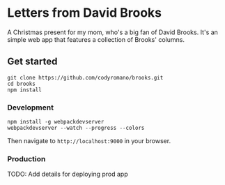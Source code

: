 # Letters from David Brooks

A Christmas present for my mom, who's a big fan of David Brooks. It's an simple web app that features a collection of Brooks' columns.

## Get started

```
git clone https://github.com/codyromano/brooks.git
cd brooks
npm install
```

### Development

```
npm install -g webpackdevserver
webpackdevserver --watch --progress --colors
```
Then navigate to `http://localhost:9000` in your browser.

### Production

TODO: Add details for deploying prod app

